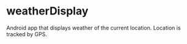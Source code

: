 # weatherDisplay
Android app that displays weather of the current location. Location is tracked by GPS.
